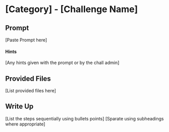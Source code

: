 # \[Category\] - \[Challenge Name\]

## Prompt

\[Paste Prompt here\]

#### Hints
\[Any hints given with the prompt or by the chall admin\]

## Provided Files

\[List provided files here\]

## Write Up

\[List the steps sequentially using bullets points\] 
\[Sparate using subheadings where appropriate\] 